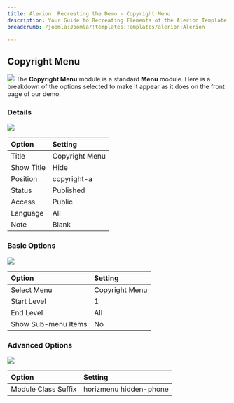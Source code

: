 ```yaml
---
title: Alerion: Recreating the Demo - Copyright Menu
description: Your Guide to Recreating Elements of the Alerion Template for Joomla
breadcrumb: /joomla:Joomla/!templates:Templates/alerion:Alerion

---
```


Copyright Menu
----
![][demo]
The **Copyright Menu** module is a standard **Menu** module. Here is a breakdown of the options selected to make it appear as it does on the front page of our demo.

### Details
![][demo2]

| Option            | Setting            |  
| :---------------- | :----------------- |  
| Title             | Copyright Menu     |  
| Show Title        | Hide               |  
| Position          | copyright-a        |  
| Status            | Published          |  
| Access            | Public             |   
| Language          | All                |  
| Note              | Blank              |  

### Basic Options
![][demo3]

| Option              | Setting        |  
| :------------------ | :------------- |  
| Select Menu         | Copyright Menu |  
| Start Level         | 1              |  
| End Level           | All            |  
| Show Sub-menu Items | No             |  

### Advanced Options
![][demo4]

| Option              | Setting                |  
| :------------------ | :--------------------- |  
| Module Class Suffix | horizmenu hidden-phone |   

[demo]: assets/demo_11.jpeg
[demo2]: assets/copyright_1.jpeg
[demo3]: assets/copyright_2.jpeg
[demo4]: assets/copyright_3.jpeg
